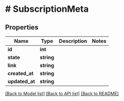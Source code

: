 # # SubscriptionMeta

## Properties

Name | Type | Description | Notes
------------ | ------------- | ------------- | -------------
**id** | **int** |  |
**state** | **string** |  |
**link** | **string** |  |
**created_at** | **string** |  |
**updated_at** | **string** |  |

[[Back to Model list]](../../README.md#models) [[Back to API list]](../../README.md#endpoints) [[Back to README]](../../README.md)

